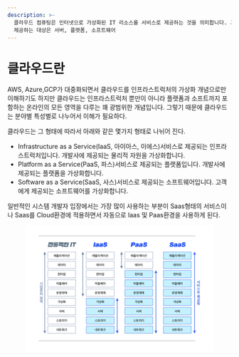 ```yaml
---
description: >-
  클라우드 컴퓨팅은 인터넷으로 가상화된 IT 리소스를 서비스로 제공하는 것을 의미합니다. 그리고 클라우드 컴퓨팅에서 가상화하여 서비스로
  제공하는 대상은 서버, 플랫폼, 소프트웨어
---
```


# 클라우드란

AWS, Azure,GCP가 대중화되면서 클라우드를 인프라스트럭처의 가상화 개념으로만 이해하기도 하지만 클라우드는 인프라스트럭처 뿐만이 아니라 플랫폼과 소프트까지 포함하는 온라인의 모든 영역을 다루는 꽤 광범위한 개념입니다. 그렇기 때문에 클라우드는 분야별 특성별로 나누어서 이해가 필요하다.

클라우드는 그 형태에 따라서 아래와 같은 몇가지 형태로 나뉘어 진다.&#x20;

* Infrastructure as a Service(IaaS, 아이아스, 이에스)서비스로 제공되는 인프라스트럭처입니다. 개발사에 제공되는 물리적 자원을 가상화합니다.
* Platform as a Service(PaaS, 파스)서비스로 제공되는 플랫폼입니다. 개발사에 제공되는 플랫폼을 가상화합니다.
* Software as a Service(SaaS, 사스)서비스로 제공되는 소프트웨어입니다. 고객에게 제공되는 소프트웨어를 가상화합니다.

일반적인 시스템 개발자 입장에서는 가장 많이 사용하는 부분이 Saas형태의 서비스이나 Saas를 Cloud환경에 적용하면서 자동으로 Iaas 및 Paas환경을 사용하게 된다.

<figure><img src=".gitbook/assets/image.png" alt=""><figcaption></figcaption></figure>

